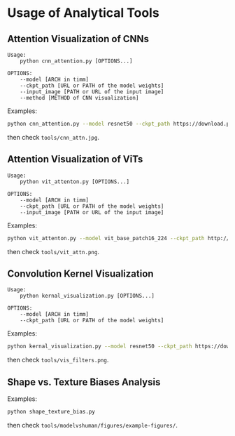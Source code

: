# Usage of Analytical Tools

## Attention Visualization of CNNs

```
Usage: 
    python cnn_attention.py [OPTIONS...]

OPTIONS:
    --model [ARCH in timm]
    --ckpt_path [URL or PATH of the model weights]
    --input_image [PATH or URL of the input image]
    --method [METHOD of CNN visualization]
```

Examples:

```bash
python cnn_attention.py --model resnet50 --ckpt_path https://download.pytorch.org/models/resnet50-19c8e357.pth --input_image http://alisec-competition.oss-cn-shanghai.aliyuncs.com/xiaofeng/easy_robust/assets/test.png 
```

then check `tools/cnn_attn.jpg`.


## Attention Visualization of ViTs

```
Usage: 
    python vit_attenton.py [OPTIONS...]

OPTIONS:
    --model [ARCH in timm]
    --ckpt_path [URL or PATH of the model weights]
    --input_image [PATH or URL of the input image]
```

Examples:

```bash
python vit_attenton.py --model vit_base_patch16_224 --ckpt_path http://alisec-competition.oss-cn-shanghai.aliyuncs.com/xiaofeng/imagenet_pretrained_models/clean_models/timm_model/vit_base_patch16_224.pth --input_image http://alisec-competition.oss-cn-shanghai.aliyuncs.com/xiaofeng/easy_robust/assets/test.png 
```

then check `tools/vit_attn.png`.

## Convolution Kernel Visualization

```
Usage: 
    python kernal_visualization.py [OPTIONS...]

OPTIONS:
    --model [ARCH in timm]
    --ckpt_path [URL or PATH of the model weights]
```

Examples:

```bash
python kernal_visualization.py --model resnet50 --ckpt_path https://download.pytorch.org/models/resnet50-19c8e357.pth
```

then check `tools/vis_filters.png`.

## Shape vs. Texture Biases Analysis

Examples: 

```bash
python shape_texture_bias.py
```
then check `tools/modelvshuman/figures/example-figures/`.

